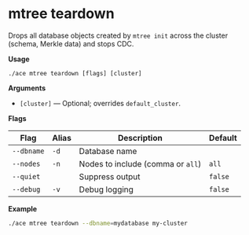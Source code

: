 # mtree teardown

Drops all database objects created by `mtree init` across the cluster (schema, Merkle data) and stops CDC.

**Usage**

```
./ace mtree teardown [flags] [cluster]
```

**Arguments**

- `[cluster]` — Optional; overrides `default_cluster`.

**Flags**

| Flag | Alias | Description | Default |
|------|-------|-------------|---------|
| `--dbname` | `-d` | Database name |  |
| `--nodes` | `-n` | Nodes to include (comma or `all`) | `all` |
| `--quiet` |  | Suppress output | `false` |
| `--debug` | `-v` | Debug logging | `false` |

**Example**

```sh
./ace mtree teardown --dbname=mydatabase my-cluster
```
